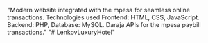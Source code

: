 "Modern website integrated with the mpesa for seamless online transactions. Technologies used Frontend: HTML, CSS, JavaScript. Backend: PHP, Database: MySQL. Daraja APIs for the mpesa paybill transactions."
"# LenkovLuxuryHotel" 
